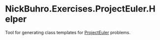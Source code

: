 # NickBuhro.Exercises.ProjectEuler.Helper

Tool for generating class templates for [ProjectEuler](https://projecteuler.net) problems.
